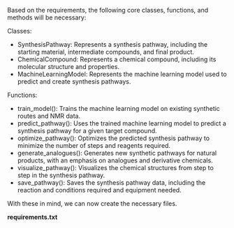 Based on the requirements, the following core classes, functions, and methods will be necessary:

Classes:
- SynthesisPathway: Represents a synthesis pathway, including the starting material, intermediate compounds, and final product.
- ChemicalCompound: Represents a chemical compound, including its molecular structure and properties.
- MachineLearningModel: Represents the machine learning model used to predict and create synthesis pathways.

Functions:
- train_model(): Trains the machine learning model on existing synthetic routes and NMR data.
- predict_pathway(): Uses the trained machine learning model to predict a synthesis pathway for a given target compound.
- optimize_pathway(): Optimizes the predicted synthesis pathway to minimize the number of steps and reagents required.
- generate_analogues(): Generates new synthetic pathways for natural products, with an emphasis on analogues and derivative chemicals.
- visualize_pathway(): Visualizes the chemical structures from step to step in the synthesis pathway.
- save_pathway(): Saves the synthesis pathway data, including the reaction and conditions required and equipment needed.

With these in mind, we can now create the necessary files.

**requirements.txt**
